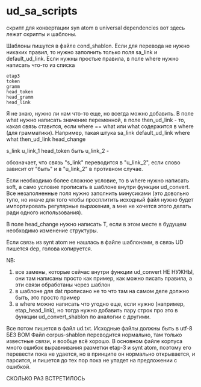 # ud_sa_scripts
скрипт для конвертации syn atom в universal dependencies
вот здесь лежат скрипты и шаблоны.

Шаблоны пишутся в файле cond_shablon. Если для перевода не нужно никаких правил, то нужно заполнить только поля sa_link и default_ud_link.
Если нужны простые правила, в поле where нужно написать что-то из списка

    etap3
    token
    gramm
    head_token
    head_gramm
    head_link

Я не знаю, нужно ли нам что-то еще, но всегда можно добавить.
В поле what нужно написать значение переменной, в поле then_ud_link - то, какая связь ставится, если where == what или what содержится в where (для грамматики).
Например, такая штука
sa_link    default_ud_link    where          what    then_ud_link    head_change

s_link      u_link_1             head_token  быть   u_link_2           -

обозначает, что связь "s_link" переводится в "u_link_2", если слово зависит от "быть" и в "u_link_2" в противном случае.

Если необходимо более сложное условие, то в where нужно написать soft, а само условие прописать в шаблоне внутри функции ud_convert.
Все незаполненные поля нужно заполнить минусиками (это довольно тупо, но иначе для того чтобы просплитить исходный файл нужно будет импортировать регулярные выражения, а мне не хочется этого делать ради одного использования).

В поле head_change нужно написать T, если в этом месте в будущем необходимо изменение структуры.

Если связь из synt atom не нашлась в файле шаблонами, в связь UD пишется dep, голова копируется.

NB:
1) все замены, которые сейчас внутри функции ud_convert НЕ НУЖНЫ, они там написаны просто как пример, как можно писать правила, а эти связи обработаны через шаблон
2) в шаблоне для dat прописано не то что там на самом деле должно быть, это просто пример
3) в where можно написать что угодно еще, если нужно (например, etap_head_link), но тогда нужно добавить пару строк про это в функции ud_convert_shablon по аналогии с другими.

Все потом пишется в файл ud.txt.
Исходные файлы должны быть в utf-8 БЕЗ BOM
Файл corpus-shablon переводится нормально, там только известные связи, и вообще всё хорошо.
В основном файле корпуса много ошибок выравнивания разметки etap-3 и synt atom, поэтому его перевести пока не удается, но в принципе он нормально открывается, и парсится, и пишется до тех пор пока не упадет на предложении с ошибкой.

СКОЛЬКО РАЗ ВСТРЕТИЛОСЬ